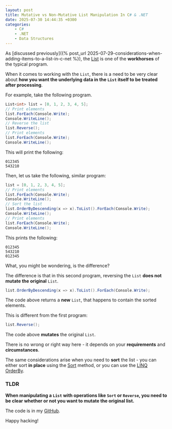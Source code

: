 ```yaml
---
layout: post
title: Mutative vs Non-Mutative List Manipulation In C# & .NET
date: 2025-07-30 14:44:35 +0300
categories:
    - C#
    - .NET
    - Data Structures
---
```


As [discussed previously]({% post_url 2025-07-29-considerations-when-adding-items-to-a-list-in-c-net %}), the [List](https://learn.microsoft.com/en-us/dotnet/api/system.collections.generic.list-1?view=net-9.0) is one of the **workhorses** of the typical program.

When it comes to working with the `List`, there is a need to be very clear about **how you want the underlying data in the `List` itself to be treated after processing**.

For example, take the following program.

```c#
List<int> list = [0, 1, 2, 3, 4, 5];
// Print elements
list.ForEach(Console.Write);
Console.WriteLine();
// Reverse the list
list.Reverse();
// Print elements
list.ForEach(Console.Write);
Console.WriteLine();
```

This will print the following:

```plaintext
012345
543210
```

Then, let us take the following, similar program:

```c#
list = [0, 1, 2, 3, 4, 5];
// Print elements
list.ForEach(Console.Write);
Console.WriteLine();
// Sort the list
list.OrderByDescending(x => x).ToList().ForEach(Console.Write);
Console.WriteLine();
// Print elements
list.ForEach(Console.Write);
Console.WriteLine();
```

This prints the following:

```plaintext
012345
543210
012345
```

What, you might be wondering, is the difference?

The difference is that in this second program, reversing the `List` **does not mutate the original** `List`.

```c#
list.OrderByDescending(x => x).ToList().ForEach(Console.Write);
```

The code above returns a **new** `List`, that happens to contain the sorted elements.

This is different from the first program:

```c#
list.Reverse();
```

The code above **mutates** the original `List`.

There is no wrong or right way here - it depends on your **requirements** and **circumstances**.

The same considerations arise when you need to **sort** the list - you can either sort **in place** using the [Sort](https://learn.microsoft.com/en-us/dotnet/api/system.collections.generic.list-1.sort?view=net-9.0) method, or you can use the [LINQ](https://learn.microsoft.com/en-us/dotnet/csharp/linq/) [OrderBy](https://learn.microsoft.com/en-us/dotnet/api/system.linq.enumerable.orderby?view=net-9.0).

### TLDR

**When manipulating a `List` with operations like `Sort` or `Reverse`, you need to be clear whether or not you want to mutate the original list.**

The code is in my [GitHub](https://github.com/conradakunga/BlogCode/tree/master/2025-07-30%20-%20List%20Manipulation).

Happy hacking!
